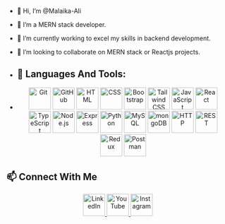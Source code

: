 - 👋 Hi, I’m @Malaika-Ali
- 👀 I’m a MERN stack developer.
- 🌱 I’m currently working to excel my skills in backend development.
- 💞️ I’m looking to collaborate on MERN stack or Reactjs projects.
  
- ## 🔧 Languages And Tools:
- <div align="center">
	<a href="https://git-scm.com/doc"><img width="50" src="https://raw.githubusercontent.com/marwin1991/profile-technology-icons/refs/heads/main/icons/git.png" alt="Git" title="Git"/></a>
	<a href="https://docs.github.com/"><img width="50" src="https://raw.githubusercontent.com/marwin1991/profile-technology-icons/refs/heads/main/icons/github.png" alt="GitHub" title="GitHub"/></a>
	<a href="https://developer.mozilla.org/en-US/docs/Web/HTML"><img width="50" src="https://raw.githubusercontent.com/marwin1991/profile-technology-icons/refs/heads/main/icons/html.png" alt="HTML" title="HTML"/></a>
	<a href="https://developer.mozilla.org/en-US/docs/Web/CSS"><img width="50" src="https://raw.githubusercontent.com/marwin1991/profile-technology-icons/refs/heads/main/icons/css.png" alt="CSS" title="CSS"/></a>
	<a href="https://getbootstrap.com/docs/"><img width="50" src="https://raw.githubusercontent.com/marwin1991/profile-technology-icons/refs/heads/main/icons/bootstrap.png" alt="Bootstrap" title="Bootstrap"/></a>
	<a href="https://tailwindcss.com/docs"><img width="50" src="https://raw.githubusercontent.com/marwin1991/profile-technology-icons/refs/heads/main/icons/tailwind_css.png" alt="Tailwind CSS" title="Tailwind CSS"/></a>
	<a href="https://developer.mozilla.org/en-US/docs/Web/JavaScript"><img width="50" src="https://raw.githubusercontent.com/marwin1991/profile-technology-icons/refs/heads/main/icons/javascript.png" alt="JavaScript" title="JavaScript"/></a>
	<a href="https://reactjs.org/docs/getting-started.html"><img width="50" src="https://raw.githubusercontent.com/marwin1991/profile-technology-icons/refs/heads/main/icons/react.png" alt="React" title="React"/></a>
	<a href="https://www.typescriptlang.org/docs/"><img width="50" src="https://raw.githubusercontent.com/marwin1991/profile-technology-icons/refs/heads/main/icons/typescript.png" alt="TypeScript" title="TypeScript"/></a>
	<a href="https://nodejs.org/en/docs/"><img width="50" src="https://raw.githubusercontent.com/marwin1991/profile-technology-icons/refs/heads/main/icons/node_js.png" alt="Node.js" title="Node.js"/></a>
	<a href="https://expressjs.com/"><img width="50" src="https://raw.githubusercontent.com/marwin1991/profile-technology-icons/refs/heads/main/icons/express.png" alt="Express" title="Express"/></a>
	<a href="https://docs.python.org/3/"><img width="50" src="https://raw.githubusercontent.com/marwin1991/profile-technology-icons/refs/heads/main/icons/python.png" alt="Python" title="Python"/></a>
	<a href="https://dev.mysql.com/doc/"><img width="50" src="https://raw.githubusercontent.com/marwin1991/profile-technology-icons/refs/heads/main/icons/mysql.png" alt="MySQL" title="MySQL"/></a>
	<a href="https://docs.mongodb.com/"><img width="50" src="https://raw.githubusercontent.com/marwin1991/profile-technology-icons/refs/heads/main/icons/mongodb.png" alt="mongoDB" title="mongoDB"/></a>
	<a href="https://developer.mozilla.org/en-US/docs/Web/HTTP"><img width="50" src="https://raw.githubusercontent.com/marwin1991/profile-technology-icons/refs/heads/main/icons/http.png" alt="HTTP" title="HTTP"/></a>
	<a href="https://restfulapi.net/"><img width="50" src="https://raw.githubusercontent.com/marwin1991/profile-technology-icons/refs/heads/main/icons/rest.png" alt="REST" title="REST"/></a>
	<a href="https://redux.js.org/"><img width="50" src="https://raw.githubusercontent.com/marwin1991/profile-technology-icons/refs/heads/main/icons/redux.png" alt="Redux" title="Redux"/></a>
       <a href="https://learning.postman.com/docs/"><img width="50" src="https://raw.githubusercontent.com/marwin1991/profile-technology-icons/refs/heads/main/icons/postman.png" alt="Postman" title="Postman"/></a>
</div>

## 📫 Connect With Me
<div align="center">
    <a href="https://www.linkedin.com/in/malaika-ali/" target="_blank">
        <img width="50" src="https://raw.githubusercontent.com/marwin1991/profile-technology-icons/refs/heads/main/icons/linkedin.png" alt="LinkedIn" title="LinkedIn"/>
    </a>
    <a href="https://youtube.com/@coder_astro?si=KMR9VT0bSEKgnr46" target="_blank">
        <img width="50" src="https://upload.wikimedia.org/wikipedia/commons/e/ef/Youtube_logo.png" alt="YouTube" title="YouTube"/>
    </a>
    <a href="https://www.instagram.com/coder.astro?utm_source=ig_web_button_share_sheet&igsh=ZDNlZDc0MzIxNw==" target="_blank">
        <img width="50" src="https://raw.githubusercontent.com/marwin1991/profile-technology-icons/refs/heads/main/icons/instagram.png" alt="Instagram" title="Instagram"/>
    </a>
</div>

<!---
Malaika-Ali/Malaika-Ali is a ✨ special ✨ repository because its `README.md` (this file) appears on your GitHub profile.
You can click the Preview link to take a look at your changes.
--->
